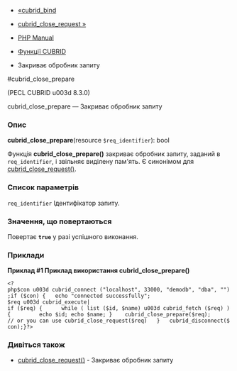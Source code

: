 - [«cubrid_bind](function.cubrid-bind.md)
- [cubrid_close_request »](function.cubrid-close-request.md)

- [PHP Manual](index.md)
- [Функції CUBRID](ref.cubrid.md)
- Закриває обробник запиту

#cubrid_close_prepare

(PECL CUBRID u003d 8.3.0)

cubrid_close_prepare — Закриває обробник запиту

### Опис

**cubrid_close_prepare**(resource `$req_identifier`): bool

Функція **cubrid_close_prepare()** закриває обробник запиту,
заданий в `req_identifier`, і звільняє виділену пам'ять.
Є синонімом для
[cubrid_close_request()](function.cubrid-close-request.md).

### Список параметрів

`req_identifier`
Ідентифікатор запиту.

### Значення, що повертаються

Повертає **`true`** у разі успішного виконання.

### Приклади

**Приклад #1 Приклад використання **cubrid_close_prepare()****

`<?php$con u003d cubrid_connect ("localhost", 33000, "demodb", "dba", "");if ($con) {   echo "connected successfully"; $req u003d cubrid_execute| if ($req) {      while ( list ($id, $name) u003d cubrid_fetch ($req) ){         echo $id; echo $name; }    cubrid_close_prepare($req); // or you can use cubrid_close_request($req)   }   cubrid_disconnect($con);}?> `

### Дивіться також

- [cubrid_close_request()](function.cubrid-close-request.md) -
Закриває обробник запиту
